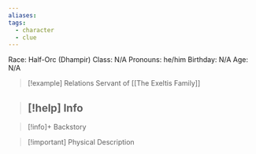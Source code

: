 ```yaml
---
aliases: 
tags:
  - character
  - clue
---
```

Race: Half-Orc (Dhampir)
Class: N/A
Pronouns: he/him
Birthday: N/A
Age: N/A

>[!example] Relations
> Servant of [[The Exeltis Family]]

>[!help] Info
> - 
>

>[!info]+ Backstory
>

>[!important] Physical Description